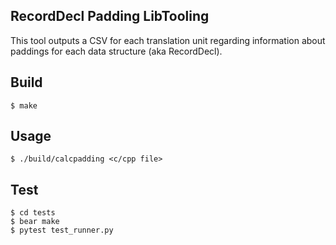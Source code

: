 RecordDecl Padding LibTooling
-----------------------------

This tool outputs a CSV for each translation unit regarding information about paddings for each data structure (aka RecordDecl).

## Build

    $ make
  
## Usage

    $ ./build/calcpadding <c/cpp file>
  
## Test

    $ cd tests
    $ bear make
    $ pytest test_runner.py
